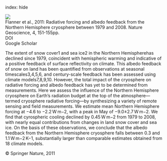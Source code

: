 index: hide

<div class="Citation">
    <div class="Citation-thumb CitationThumb-linked"  data-href="https://doi.org/10.1038/ngeo1062">
      <img src="https://static.claimspace.cloud/climate-study-static/refs/thumbs/4/Flanner_et_al_2011-thumb.png" />
    </div>

  <div class="Citation-body">
    <div class="Citation-text">Flanner et al., 2011: Radiative forcing and albedo feedback from the Northern Hemisphere cryosphere between 1979 and 2008. <span class="Article-journal">Nature Geoscience, </span><span class="Article-volume">4, </span>151-155pp.</div>
    <div class="Citation-links">
      <div class="CitationLink" data-href="https://doi.org/10.1038/ngeo1062">
        <div class="CitationLink-icon CitationLink-Doi"></div>
        <div class="CitationLink-text">DOI</div>
      </div>
      <div class="CitationLink" data-href="https://scholar.google.com/scholar?q=10.1038/ngeo1062">
        <div class="CitationLink-icon CitationLink-Scholar"></div>
        <div class="CitationLink-text">Google Scholar</div>
      </div>
    </div>
  </div>
</div>

The extent of snow cover1 and sea ice2 in the Northern Hemispherehas declined since 1979, coincident with hemispheric warming and indicative of a positive feedback of surface reflectivity on climate. This albedo feedback of snow on land has been quantified from observations at seasonal timescales3,4,5,6, and century-scale feedback has been assessed using climate models7,8,9,10. However, the total impact of the cryosphere on radiative forcing and albedo feedback has yet to be determined from measurements. Here we assess the influence of the Northern Hemisphere cryosphere on Earth’s radiation budget at the top of the atmosphere—termed cryosphere radiative forcing—by synthesizing a variety of remote sensing and field measurements. We estimate mean Northern Hemisphere forcing at −4.6 to −2.2 W m−2, with a peak in May of −9.0±2.7 W m−2. We find that cyrospheric cooling declined by 0.45 W m−2 from 1979 to 2008, with nearly equal contributions from changes in land snow cover and sea ice. On the basis of these observations, we conclude that the albedo feedback from the Northern Hemisphere cryosphere falls between 0.3 and 1.1 W m−2 K−1, substantially larger than comparable estimates obtained from 18 climate models.

<div class="Citation-copy">
&copy; Springer Nature, 2011
</div>